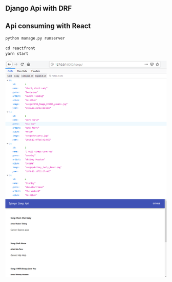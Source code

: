 ## Django Api with DRF
## Api consuming with React

```python
python manage.py runserver

```
```javascript
cd reactfront
yarn start
```

![api-pic](api.png)
![react-png](react.png)
